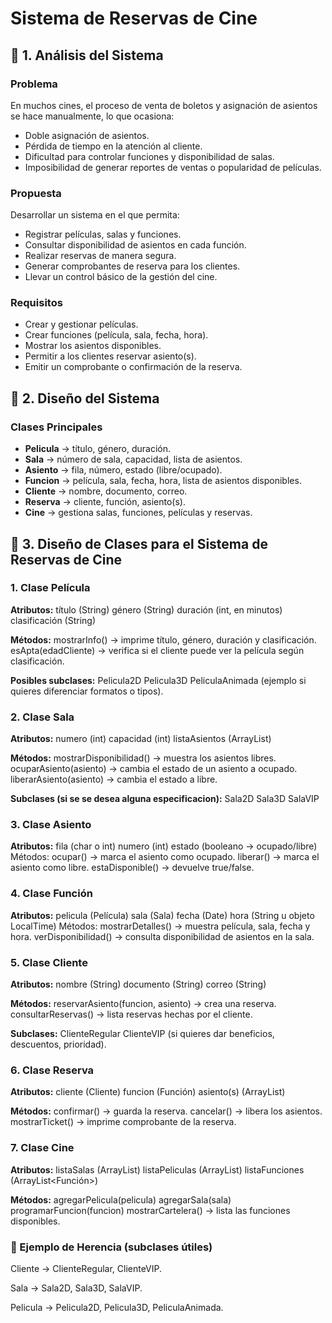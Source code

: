 #  Sistema de Reservas de Cine  

## 📌 1. Análisis del Sistema  

###  Problema  
En muchos cines, el proceso de venta de boletos y asignación de asientos se hace manualmente, lo que ocasiona:  
- Doble asignación de asientos.  
- Pérdida de tiempo en la atención al cliente.  
- Dificultad para controlar funciones y disponibilidad de salas.  
- Imposibilidad de generar reportes de ventas o popularidad de películas.  

###  Propuesta 
Desarrollar un sistema en el que permita:  
- Registrar películas, salas y funciones.  
- Consultar disponibilidad de asientos en cada función.  
- Realizar reservas de manera segura.  
- Generar comprobantes de reserva para los clientes.  
- Llevar un control básico de la gestión del cine.  

###  Requisitos 
- Crear y gestionar películas.  
- Crear funciones (película, sala, fecha, hora).  
- Mostrar los asientos disponibles.  
- Permitir a los clientes reservar asiento(s).  
- Emitir un comprobante o confirmación de la reserva.  

## 📌 2. Diseño del Sistema  

###  Clases Principales  
- **Pelicula** → título, género, duración.  
- **Sala** → número de sala, capacidad, lista de asientos.  
- **Asiento** → fila, número, estado (libre/ocupado).  
- **Funcion** → película, sala, fecha, hora, lista de asientos disponibles.  
- **Cliente** → nombre, documento, correo.  
- **Reserva** → cliente, función, asiento(s).  
- **Cine** → gestiona salas, funciones, películas y reservas.

## 📌 3. Diseño de Clases para el Sistema de Reservas de Cine

 ### 1. Clase Película

 **Atributos:**
título (String)
género (String)
duración (int, en minutos)
clasificación (String)

 **Métodos:**
mostrarInfo() → imprime título, género, duración y clasificación.
esApta(edadCliente) → verifica si el cliente puede ver la película según clasificación.

 **Posibles subclases:**
Pelicula2D
Pelicula3D
PeliculaAnimada (ejemplo si quieres diferenciar formatos o tipos).

### 2. Clase Sala

 **Atributos:**
numero (int)
capacidad (int)
listaAsientos (ArrayList<Asiento>)

 **Métodos:**
mostrarDisponibilidad() → muestra los asientos libres.
ocuparAsiento(asiento) → cambia el estado de un asiento a ocupado.
liberarAsiento(asiento) → cambia el estado a libre.

 **Subclases (si se se desea alguna especificacion):**
Sala2D
Sala3D
SalaVIP

### 3. Clase Asiento

 **Atributos:**
fila (char o int)
numero (int)
estado (booleano → ocupado/libre)
Métodos:
ocupar() → marca el asiento como ocupado.
liberar() → marca el asiento como libre.
estaDisponible() → devuelve true/false.

### 4. Clase Función

 **Atributos:**
pelicula (Película)
sala (Sala)
fecha (Date)
hora (String u objeto LocalTime)
Métodos:
mostrarDetalles() → muestra película, sala, fecha y hora.
verDisponibilidad() → consulta disponibilidad de asientos en la sala.

### 5. Clase Cliente

 **Atributos:**
nombre (String)
documento (String)
correo (String)

 **Métodos:**
reservarAsiento(funcion, asiento) → crea una reserva.
consultarReservas() → lista reservas hechas por el cliente.

 **Subclases:**
ClienteRegular
ClienteVIP (si quieres dar beneficios, descuentos, prioridad).

### 6. Clase Reserva

 **Atributos:**
cliente (Cliente)
funcion (Función)
asiento(s) (ArrayList<Asiento>)

 **Métodos:**
confirmar() → guarda la reserva.
cancelar() → libera los asientos.
mostrarTicket() → imprime comprobante de la reserva.

### 7. Clase Cine

 **Atributos:**
listaSalas (ArrayList<Sala>)
listaPeliculas (ArrayList<Pelicula>)
listaFunciones (ArrayList<Función>)

 **Métodos:**
agregarPelicula(pelicula)
agregarSala(sala)
programarFuncion(funcion)
mostrarCartelera() → lista las funciones disponibles.

### 🔹 Ejemplo de Herencia (subclases útiles)

Cliente → ClienteRegular, ClienteVIP.

Sala → Sala2D, Sala3D, SalaVIP.

Pelicula → Pelicula2D, Pelicula3D, PeliculaAnimada.  